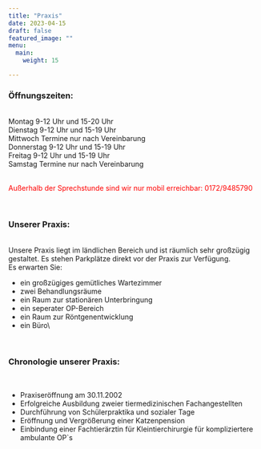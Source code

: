 ```yaml
---
title: "Praxis"
date: 2023-04-15
draft: false
featured_image: ""
menu:
  main:
    weight: 15

---
```



### Öffnungszeiten:
<br />
Montag 9-12 Uhr und 15-20 Uhr
<br />
Dienstag 	9-12 Uhr und 15-19 Uhr  
<br />
Mittwoch Termine nur nach Vereinbarung
<br /> 
Donnerstag 	9-12 Uhr und 15-19 Uhr
<br />
Freitag 	9-12 Uhr und 15-19 Uhr
<br />
Samstag Termine nur nach Vereinbarung
<br />
  
<br />
<p style="color: red">Außerhalb der Sprechstunde sind wir nur mobil erreichbar: 0172/9485790</p>
<br />

### Unserer Praxis:
<br />
Unsere Praxis liegt im ländlichen Bereich und ist räumlich sehr großzügig gestaltet.
Es stehen Parkplätze direkt vor der Praxis zur Verfügung.

<br />
Es erwarten Sie:

* ein großzügiges gemütliches Wartezimmer
* zwei Behandlungsräume
* ein Raum zur stationären Unterbringung
* ein seperater OP-Bereich
* ein Raum zur Röntgenentwicklung
* ein Büro\
<br />

### Chronologie unserer Praxis:
<br />

- Praxiseröffnung am 30.11.2002 
- Erfolgreiche Ausbildung zweier tiermedizinischen Fachangestellten
- Durchführung von Schülerpraktika und sozialer Tage
- Eröffnung und Vergrößerung einer Katzenpension
- Einbindung einer Fachtierärztin für Kleintierchirurgie für kompliziertere ambulante OP`s